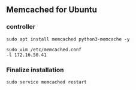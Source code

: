 ## Memcached for Ubuntu

### controller
```shell
sudo apt install memcached python3-memcache -y 

sudo vim /etc/memcached.conf
-l 172.16.50.41
```
### Finalize installation
```shell
sudo service memcached restart
```